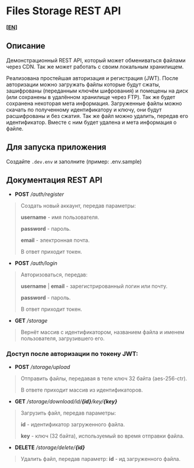 # Files Storage REST API
**[[EN](https://github.com/Elaboro/Files-Storage-REST-API#readme)]**


## Описание
Демонстрационный REST API, который может обмениваться файлами через CDN. Так же может работать с своим локальным хранилищем.

Реализована простейшая авторизация и регистрация (JWT). После авторизации можно загружать файлы которые будут сжаты, зашифрованы (переданным ключём шифрования) и помещены на диск (или сохранены в удалённом хранилище через FTP). Так же будет сохранена некоторая мета информация. Загруженные файлы можно скачать по полученному идентификатору и ключу, они будут расшифрованы и без сжатия.
Так же файл можно удалить, передав его идентификатор. Вместе с ним будет удалена и мета информация о файле.

## Для запуска приложения

Создайте `.dev.env` и заполните (пример: .env.sample)


## Документация REST API

- **POST** */auth/register*

>Создать новый аккаунт, передав параметры:
>
>**username** - имя пользователя.
>
>**password** - пароль.
>
>**email** - электронная почта.
>
>В ответ приходит токен.

- **POST** */auth/login*

>Авторизоваться, передав:
>
>**username** | **email** - зарегистрированный логин или почту.
>
>**password** - пароль.
>
>В ответ приходит токен.

- **GET** */storage*

>Вернёт массив с идентификатором, названием файла и именем пользователя, загрузившего его.

### Доступ после авторизации по токену JWT:

- **POST** */storage/upload*


>Отправить файлы, передавая в теле ключ 32 байта (aes-256-ctr).
>
>В ответе приходит массив из идентификаторов.

- **GET** */storage/download/id/**{id}**/key/**{key}***


>Загрузить файл, передав параметры:
>
>**id** - идентификатор загруженного файла.
>
>**key** - ключ (32 байта), используемый во время отправки файла.

- **DELETE** */storage/delete/**{id}***


>Удалить файл, передав параметр:
>**id** - ид загруженного файла.

